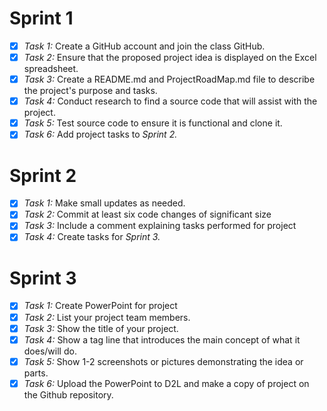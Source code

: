 # Sprint 1
- [x] _Task 1:_ Create a GitHub account and join the class GitHub.  
- [x] _Task 2:_ Ensure that the proposed project idea is displayed on the Excel spreadsheet.
- [x] _Task 3:_ Create a README.md and ProjectRoadMap.md file to describe the project's purpose and tasks. 
- [x] _Task 4:_ Conduct research to find a source code that will assist with the project.
- [x] _Task 5:_ Test source code to ensure it is functional and clone it.
- [x] _Task 6:_ Add project tasks to _Sprint 2._
# Sprint 2
- [x] _Task 1:_ Make small updates as needed. 
- [x] _Task 2:_ Commit at least six code changes of significant size
- [x] _Task 3:_ Include a comment explaining tasks performed for project
- [x] _Task 4:_ Create tasks for _Sprint 3._
# Sprint 3
- [x] _Task 1:_ Create PowerPoint for project
- [x] _Task 2:_ List your project team members.
- [x] _Task 3:_ Show the title of your project.
- [x] _Task 4:_ Show a tag line that introduces the main concept of what it does/will do.
- [x] _Task 5:_ Show 1-2 screenshots or pictures demonstrating the idea or parts.
- [x] _Task 6:_ Upload the PowerPoint to D2L and make a copy of project on the Github repository. 
